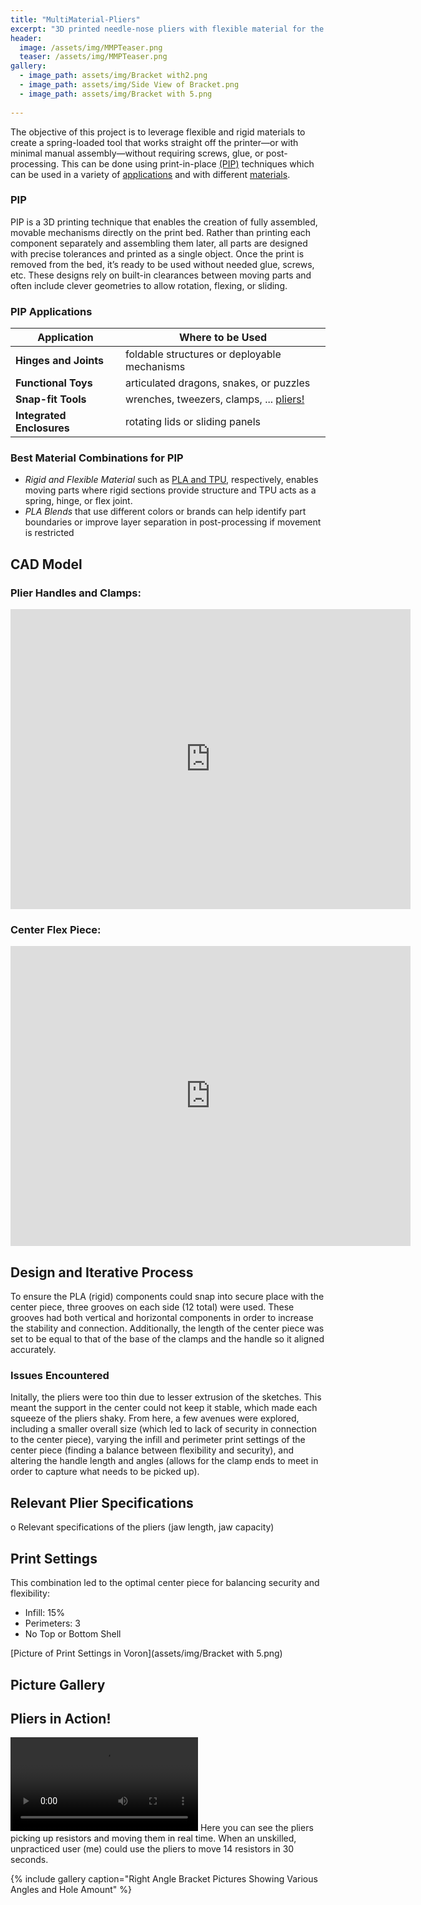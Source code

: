 ```yaml
---
title: "MultiMaterial-Pliers"
excerpt: "3D printed needle-nose pliers with flexible material for the spring mechanism" 
header:
  image: /assets/img/MMPTeaser.png
  teaser: /assets/img/MMPTeaser.png
gallery:
  - image_path: assets/img/Bracket with2.png
  - image_path: assets/img/Side View of Bracket.png
  - image_path: assets/img/Bracket with 5.png
   
---
```

The objective of this project is to leverage flexible and rigid materials to create a spring-loaded tool that works straight off the printer—or with minimal manual assembly—without requiring screws, glue, or post-processing. This can be done using print-in-place [(PIP)](#pip) techniques which can be used in a variety of [applications](#apps) and with different [materials](#mats).

### PIP  <a id="pip"></a>
PIP is a 3D printing technique that enables the creation of fully assembled, movable mechanisms directly on the print bed. Rather than printing each component separately and assembling them later, all parts are designed with precise tolerances and printed as a single object. Once the print is removed from the bed, it’s ready to be used without needed glue, screws, etc. These designs rely on built-in clearances between moving parts and often include clever geometries to allow rotation, flexing, or sliding.

### PIP Applications <a id="apps"></a>

| Application                     | Where to be Used |
|----------------------------|----------------------------------------|
| **Hinges and Joints** | foldable structures or deployable mechanisms |
| **Functional Toys** | articulated dragons, snakes, or puzzles |
| **Snap-fit Tools** | wrenches, tweezers, clamps, ... [pliers!](#CAD-Model) |
| **Integrated Enclosures** | rotating lids or sliding panels |

### Best Material Combinations for PIP <a id="mats"></a>
- *Rigid and Flexible Material* such as [PLA and TPU](#printset), respectively, enables moving parts where rigid sections provide structure and TPU acts as a spring, hinge, or flex joint.
- *PLA Blends* that use different colors or brands can help identify part boundaries or improve layer separation in post-processing if movement is restricted


## CAD Model
### Plier Handles and Clamps: <a id="CAD-Model"></a>
<iframe src="https://vanderbilt643.autodesk360.com/shares/public/SH286ddQT78850c0d8a43dd46deefdbc450c?mode=embed" width="640" height="480" allowfullscreen="true" webkitallowfullscreen="true" mozallowfullscreen="true"  frameborder="0"></iframe>

### Center Flex Piece:
<iframe src="https://vanderbilt643.autodesk360.com/shares/public/SH286ddQT78850c0d8a41f54c77e74ac39c8?mode=embed" width="640" height="480" allowfullscreen="true" webkitallowfullscreen="true" mozallowfullscreen="true"  frameborder="0"></iframe>


## Design and Iterative Process 

To ensure the PLA (rigid) components could snap into secure place with the center piece, three grooves on each side (12 total) were used. These grooves had both vertical and horizontal components in order to increase the stability and connection. Additionally, the length of the center piece was set to be equal to that of the base of the clamps and the handle so it aligned accurately. 

### Issues Encountered
Initally, the pliers were too thin due to lesser extrusion of the sketches. This meant the support in the center could not keep it stable, which made each squeeze of the pliers shaky. From here, a few avenues were explored, including a smaller overall size (which led to lack of security in connection to the center piece), varying the infill and perimeter print settings of the center piece (finding a balance between flexibility and security), and altering the handle length and angles (allows for the clamp ends to meet in order to capture what needs to be picked up).

## Relevant Plier Specifications
o Relevant specifications of the pliers (jaw length, jaw capacity)

## Print Settings <a id="printset"></a>
This combination led to the optimal center piece for balancing security and flexibility:
- Infill: 15%
- Perimeters: 3
- No Top or Bottom Shell

[Picture of Print Settings in Voron](assets/img/Bracket with 5.png)

## Picture Gallery

## Pliers in Action!
![Pliers Picking Up Resistors](assets/gif/9olst5.mp4)
Here you can see the pliers picking up resistors and moving them in real time.
When an unskilled, unpracticed user (me) could use the pliers to move 14 resistors in 30 seconds. 

{% include gallery caption="Right Angle Bracket Pictures Showing Various Angles and Hole Amount" %}
